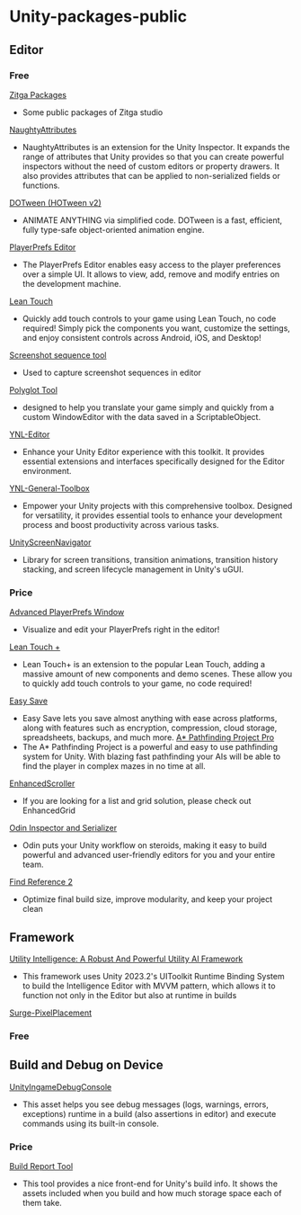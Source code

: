 # Unity-packages-public
## Editor
### Free
<a href="https://github.com/orgs/Zitga-Tech/repositories">Zitga Packages</a>
- Some public packages of Zitga studio

<a href="https://github.com/dbrizov/NaughtyAttributes">NaughtyAttributes</a>
- NaughtyAttributes is an extension for the Unity Inspector. It expands the range of attributes that Unity provides so that you can create powerful inspectors without the need of custom editors or property drawers. It also provides attributes that can be applied to non-serialized fields or functions.

<a href = "https://assetstore.unity.com/packages/tools/animation/dotween-hotween-v2-27676">DOTween (HOTween v2)</a>
- ANIMATE ANYTHING via simplified code. DOTween is a fast, efficient, fully type-safe object-oriented animation engine.

<a href="https://assetstore.unity.com/packages/tools/utilities/playerprefs-editor-167903">PlayerPrefs Editor</a>
- The PlayerPrefs Editor enables easy access to the player preferences over a simple UI. It allows to view, add, remove and modify entries on the development machine.

<a href="https://assetstore.unity.com/packages/tools/input-management/lean-touch-30111">Lean Touch</a>
- Quickly add touch controls to your game using Lean Touch, no code required! Simply pick the components you want, customize the settings, and enjoy consistent controls across Android, iOS, and Desktop!

<a href = "https://assetstore.unity.com/packages/tools/utilities/screenshot-sequence-tool-188939">Screenshot sequence tool</a>
- Used to capture screenshot sequences in editor

<a href = "https://assetstore.unity.com/packages/tools/gui/polyglot-tool-131560?_ga=2.85337567.750031523.1612646196-741310434.1607024629">Polyglot Tool</a>
- designed to help you translate your game simply and quickly from a custom WindowEditor with the data saved in a ScriptableObject.

<a href="https://github.com/Yunasawa-Studio/YNL-Editor">YNL-Editor</a>
- Enhance your Unity Editor experience with this toolkit. It provides essential extensions and interfaces specifically designed for the Editor environment.

<a href = "https://github.com/Yunasawa-Studio/YNL-General-Toolbox">YNL-General-Toolbox</a>
- Empower your Unity projects with this comprehensive toolbox. Designed for versatility, it provides essential tools to enhance your development process and boost productivity across various tasks.

<a href = "https://github.com/Haruma-K/UnityScreenNavigator">UnityScreenNavigator</a>
- Library for screen transitions, transition animations, transition history stacking, and screen lifecycle management in Unity's uGUI.

### Price

<a href="https://assetstore.unity.com/packages/tools/utilities/advanced-playerprefs-window-7070">Advanced PlayerPrefs Window</a>
- Visualize and edit your PlayerPrefs right in the editor!

<a href="https://assetstore.unity.com/packages/tools/input-management/lean-touch-72356">Lean Touch +</a>
- Lean Touch+ is an extension to the popular Lean Touch, adding a massive amount of new components and demo scenes. These allow you to quickly add touch controls to your game, no code required!

<a href="https://assetstore.unity.com/packages/tools/utilities/easy-save-the-complete-save-data-serializer-system-768">Easy Save</a>
- Easy Save lets you save almost anything with ease across platforms, along with features such as encryption, compression, cloud storage, spreadsheets, backups, and much more.
<a href = "https://assetstore.unity.com/packages/tools/behavior-ai/a-pathfinding-project-pro-87744">A* Pathfinding Project Pro</a>
- The A* Pathfinding Project is a powerful and easy to use pathfinding system for Unity. With blazing fast pathfinding your AIs will be able to find the player in complex mazes in no time at all.

<a href="https://assetstore.unity.com/packages/tools/gui/enhancedscroller-36378">EnhancedScroller</a>
- If you are looking for a list and grid solution, please check out EnhancedGrid

<a href="https://assetstore.unity.com/packages/tools/utilities/odin-inspector-and-serializer-89041">Odin Inspector and Serializer</a>
- Odin puts your Unity workflow on steroids, making it easy to build powerful and advanced user-friendly editors for you and your entire team.

<a href="https://assetstore.unity.com/packages/tools/utilities/find-reference-2-59092">Find Reference 2</a>
- Optimize final build size, improve modularity, and keep your project clean


## Framework
<a href="https://assetstore.unity.com/packages/tools/behavior-ai/utility-intelligence-a-robust-and-powerful-utility-ai-framework-276632?aid=1011l3HCkp&pubref=facebook">Utility Intelligence: A Robust And Powerful Utility AI Framework</a>
- This framework uses Unity 2023.2's UIToolkit Runtime Binding System to build the Intelligence Editor with MVVM pattern, which allows it to function not only in the Editor but also at runtime in builds

<a href="https://surge.pixelplacement.com/">Surge-PixelPlacement</a>
### Free
## Build and Debug on Device 
<a href="https://github.com/yasirkula/UnityIngameDebugConsole" >UnityIngameDebugConsole</a>
- This asset helps you see debug messages (logs, warnings, errors, exceptions) runtime in a build (also assertions in editor) and execute commands using its built-in console.

### Price
<a href="https://assetstore.unity.com/packages/tools/utilities/build-report-tool-8162">Build Report Tool</a>
- This tool provides a nice front-end for Unity's build info. It shows the assets included when you build and how much storage space each of them take.
